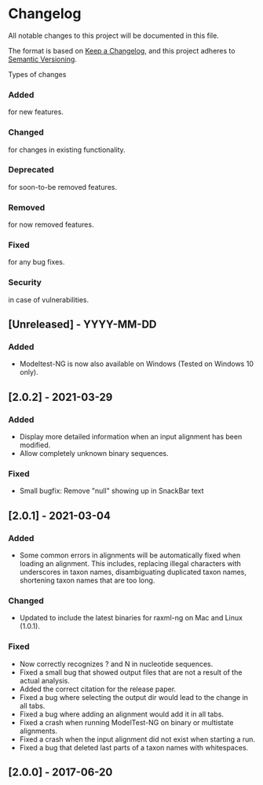 # Changelog
All notable changes to this project will be documented in this file.

The format is based on [Keep a Changelog](https://keepachangelog.com/en/1.0.0/),
and this project adheres to [Semantic Versioning](https://semver.org/spec/v2.0.0.html).

Types of changes
### Added
for new features.
### Changed
for changes in existing functionality.
### Deprecated
for soon-to-be removed features.
### Removed
for now removed features.
### Fixed
for any bug fixes.
### Security
in case of vulnerabilities.


## [Unreleased] - YYYY-MM-DD
### Added
- Modeltest-NG is now also available on Windows (Tested on Windows 10 only).

## [2.0.2] - 2021-03-29
### Added
- Display more detailed information when an input alignment has been modified.
- Allow completely unknown binary sequences.
### Fixed
- Small bugfix: Remove "null" showing up in SnackBar text

## [2.0.1] - 2021-03-04
### Added
- Some common errors in alignments will be automatically fixed when loading an alignment. This includes, replacing illegal characters with underscores in taxon names, disambiguating duplicated taxon names, shortening taxon names that are too long.
### Changed
- Updated to include the latest binaries for raxml-ng on Mac and Linux (1.0.1).
### Fixed
- Now correctly recognizes ? and N in nucleotide sequences.
- Fixed a small bug that showed output files that are not a result of the actual analysis.
- Added the correct citation for the release paper.
- Fixed a bug where selecting the output dir would lead to the change in all tabs.
- Fixed a bug where adding an alignment would add it in all tabs. 
- Fixed a crash when running ModelTest-NG on binary or multistate alignments.
- Fixed a crash when the input alignment did not exist when starting a run.
- Fixed a bug that deleted last parts of a taxon names with whitespaces. 

## [2.0.0] - 2017-06-20

